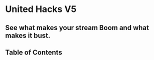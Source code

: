 # United Hacks V5

## See what makes your stream Boom and what makes it bust.

## Table of Contents
